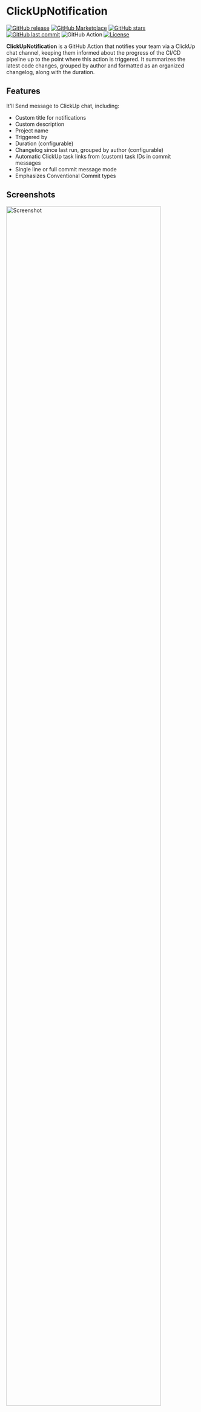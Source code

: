 # ClickUpNotification

[![GitHub release](https://img.shields.io/github/v/release/architweb/ClickUpNotification?color=orange)](https://github.com/architweb/ClickUpNotification/releases)
[![GitHub Marketplace](https://img.shields.io/badge/Marketplace-ClickUp%20Notification-blue.svg?colorA=24292e&colorB=0366d6&style=flat&longCache=true&logo=github)](https://github.com/marketplace/actions/clickup-notification)
[![GitHub stars](https://img.shields.io/github/stars/architweb/ClickUpNotification?color=blue)](https://github.com/architweb/ClickUpNotification/stargazers)
[![GitHub last commit](https://img.shields.io/github/last-commit/architweb/ClickUpNotification)](https://github.com/architweb/ClickUpNotification/commits)
![GitHub Action](https://img.shields.io/badge/GitHub-Action-informational?style=flat&logo=github-actions&logoColor=white)
[![License](https://img.shields.io/badge/license-MIT-black.svg)](https://opensource.org/licenses/MIT)

**ClickUpNotification** is a GitHub Action that notifies your team via a ClickUp chat channel, keeping them informed about the progress of the CI/CD pipeline up to the point where this action is triggered.
It summarizes the latest code changes, grouped by author and formatted as an organized changelog, along with the duration.

## Features

It'll Send message to ClickUp chat, including:

- Custom title for notifications
- Custom description
- Project name
- Triggered by
- Duration (configurable)
- Changelog since last run, grouped by author (configurable)
- Automatic ClickUp task links from (custom) task IDs in commit messages
- Single line or full commit message mode
- Emphasizes Conventional Commit types

## Screenshots

<img src="assets/screenshot.png" alt="Screenshot" style="width:90%;">
<img src="assets/screenshot-multiline.png" alt="Screenshot-multiline" style="width:90%;">

## Setup on ClickUp

In order to send messages, you need to create a token from a user. However, the message will appear as if sent by that user.
So, it is recommended to create a guest user in your team with a name like "GitHub Actions" or "CI/CD Messenger", then create a token from that account.

To create an **API token** within a guest user account:

- Log in to the desired account at [ClickUp](https://app.clickup.com).
- Click on **Settings** from the top-right menu.
- Click on **Apps** from the side menu.
- Click **Generate** under **API Token**.

You can copy `clickup_workspace_id` and `clickup_channel_id` by going to the desired chat channel and checking the URL of that page.
It should contain two numbers in a format like this:
`https://app.clickup.com/<WORKSPACE_ID>/chat/r/<CHANNEL_ID>`
Simply copy them from the link.

## Inputs

The action requires the following inputs to connect to ClickUp and identify your project, make sure to add them as secrets to your GitHub repository:

| Input                    | Description                                               | Type              | Required | Default |
| ------------------------ | --------------------------------------------------------- | ----------------- | -------- | ------- |
| `clickup_api_token`      | Your ClickUp API token (Personal or Bot)                  | string            | Yes      | `none`  |
| `clickup_workspace_id`   | The numerical ID of the ClickUp Workspace (Team)          | string            | Yes      | `none`  |
| `clickup_channel_id`     | The ID of the ClickUp List or Chat View for notifications | string            | Yes      | `none`  |
| `clickup_project_name`   | A descriptive name for your project (used in the message) | string            | Yes      | `none`  |
| `title`                  | Custom title for the notification message                 | string            | No       | `""`    |
| `description`            | Custom description for the notification message           | string            | No       | `""`    |
| `show_fetch_duration`    | Show duration information in the notification             | "true" \| "false" | No       | `true`  |
| `show_changelog_commits` | Show changelog commits in the notification                | "true" \| "false" | No       | `true`  |
| `full_commit_message`    | A flag to indicate whether to use full commit messages    | "true" \| "false" | No       | `true`  |

## Task ID Integration

You can link commit messages directly to ClickUp tasks by including a task ID reference in your commit message using the following format:

```md
task `TASK_ID` Your commit message here
ctask `CUSTOM_TASK_ID` Your commit message here
```

For example:

```md
task `86ddd0y92` Add new login functionality
ctask `TST-747` Add global log out functionality
```

The action will automatically convert this into a clickable link in the ClickUp notification:

[\`86ddd0y92\`](https://github.com/architweb/ClickUpNotification) | Add new login functionality

[\`TST-747\`](https://github.com/architweb/ClickUpNotification) | Add global log out functionality

Where the task ID becomes a clickable link to the task in ClickUp. This makes it easy for your team to navigate directly to the relevant tasks from deployment notifications.

## Architecture

**v2.0.0** introduces a modular architecture for better maintainability and flexibility:

### Modular Steps

The action is now split into three independent steps:

- **⏱️ Fetch Duration** (`./steps/fetch-duration`) - Calculates workflow execution time
- **📝 Fetch Commits** (`./steps/fetch-commits`) - Generates changelog from commit history
- **📢 Send ClickUp Notification** (`./steps/send-notification`) - Sends the formatted message to ClickUp

### Benefits

- **Configurable Components**: Enable/disable duration tracking or changelog independently
- **Better Testing**: Each step can be tested in isolation
- **Reusability**: Individual steps can be used in other workflows
- **Maintainability**: Cleaner code organization and easier debugging

### Message Format

The notification message structure adapts based on your configuration:

**With Custom Title:**

```
🚀 **branch-name** | **Project Name** | Custom Title

_Triggered by: Username, Done in: 02:15min_

_Custom description text_

**Change Log:**
[commit details if enabled]
```

**Default Format:**

```md
🚀 **Project Name** deployed to **branch-name**

_Triggered by: Username, Done in: 02:15min_

**Change Log:**
[commit details if enabled]
```

## Example Usage

Here's how you can integrate `ClickUpNotification` into your deployment workflow. This example triggers on pushes to `release/staging` or manual dispatch with full commit message mode enabled.

```yaml
name: Staging Deployment Notification

on:
  push:
    branches:
      - "release/staging"
  workflow_dispatch: # Allows manual triggering

jobs:
  build-and-deploy:
    runs-on: ubuntu-latest
    # Grant permissions needed for checkout and fetching commit history
    permissions:
      contents: read # To checkout the code and read commit history
      actions: read # To find the last successful workflow run for changelog generation

    steps:
      # Step 1: Check out the repository code
      - name: Checkout Code
        uses: actions/checkout@v4
        with:
          ref: "release/staging" # Ensure we are on the correct branch
          fetch-depth: 0 # Fetch all history to enable accurate changelog comparison

      # Step 2: Add your build, test, and deployment steps here...
      # Example:
      # - name: Build Project
      #   run: npm run build
      # - name: Deploy to Staging
      #   run: ./deploy_staging.sh      # Last step: Send ClickUp notification upon successful deployment
      - name: Send ClickUp Notification
        uses: architweb/ClickUpNotification@v2.0.0 # Use the latest version of the action
        with:
          # Pass the required secrets to the action
          clickup_api_token: ${{ secrets.CLICKUP_API_TOKEN }}
          clickup_workspace_id: ${{ secrets.CLICKUP_WORKSPACE_ID }}
          clickup_channel_id: ${{ secrets.CLICKUP_CHANNEL_ID }}
          clickup_project_name: ${{ secrets.CLICKUP_PROJECT_NAME }}
          # Optional parameters
          full_commit_message: "true" # Set to 'false' to use only first line of commit messages
          show_fetch_duration: "true" # Set to 'false' to hide duration information
          show_changelog_commits: "true" # Set to 'false' to hide changelog
          title: "🎉 Staging Deployment Complete" # Custom title (optional)
          description: "New features deployed to staging environment" # Custom description (optional)
```

## Advanced Usage Examples

### Minimal Notification (No Duration/Changelog)

Perfect for quick status updates:

```yaml
- name: Quick Status Update
  uses: architweb/ClickUpNotification@v2.0.0
  with:
    clickup_api_token: ${{ secrets.CLICKUP_API_TOKEN }}
    clickup_workspace_id: ${{ secrets.CLICKUP_WORKSPACE_ID }}
    clickup_channel_id: ${{ secrets.CLICKUP_CHANNEL_ID }}
    clickup_project_name: ${{ secrets.CLICKUP_PROJECT_NAME }}
    title: "⚡ Hotfix Applied"
    description: "Critical security patch deployed"
    show_fetch_duration: "false"
    show_changelog_commits: "false"
```

### Production Release with Full Details

Comprehensive notification for important deployments:

```yaml
- name: Production Release Notification
  uses: architweb/ClickUpNotification@v2.0.0
  with:
    clickup_api_token: ${{ secrets.CLICKUP_API_TOKEN }}
    clickup_workspace_id: ${{ secrets.CLICKUP_WORKSPACE_ID }}
    clickup_channel_id: ${{ secrets.CLICKUP_CHANNEL_ID }}
    clickup_project_name: ${{ secrets.CLICKUP_PROJECT_NAME }}
```

## Contributing

We welcome contributions! Here's how you can help improve ClickUpNotification:

### Development Setup

1. Fork the repository
2. Create a feature branch: `git checkout -b feature/your-feature-name`
3. Make your changes to the relevant step in `./steps/` or the main `action.yml`
4. Test your changes locally with a test workflow
5. Submit a pull request with a clear description of your changes

### Contribution Guidelines

- **Code Style**: Follow existing code patterns and formatting
- **Testing**: Test your changes thoroughly before submitting
- **Documentation**: Update README.md if you add new features or change behavior
- **Commit Messages**: Use clear, descriptive commit messages
- **Pull Requests**: Include a detailed description of what your PR does and why

## Support

If you encounter any issues or have questions, here are the ways to get help:

### 📚 Documentation & Issues

- **[GitHub Issues](https://github.com/architweb/ClickUpNotification/issues)** - Report bugs or request features
- **[Changelog](https://github.com/architweb/ClickUpNotification/blob/release/production/CHANGELOG.md)** - View release notes and changes

### 💬 Community & Contact

- **GitHub**: [@architweb](https://github.com/architweb)

### 🐛 Bug Reports

When reporting bugs, please include:

- GitHub Action version used
- Complete error message/logs
- Steps to reproduce
- Expected vs actual behavior

### ⭐ Show Your Support

If this action helps your workflow, please consider:

- ⭐ **Starring the repository**
- 🍴 **Sharing it with your team**
- 📝 **Contributing improvements**

---

**Made with ❤️ for the GitHub Actions community**

_© 2025 ArchitWeb. Released under the [MIT License](https://opensource.org/licenses/MIT)._
